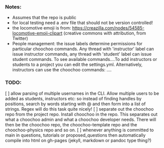 
### Notes:
- Assumes that the repo is public
- for local testing need a .env file that should not be version controlled!
- the locomotive emoji is from: https://creazilla.com/nodes/54585-locomotive-emoji-clipart (creative commons with attribution, from Twitter)
- People management: the issue labels determine permissions for particular choochoo commands. Any thread with 'instructor' label can issue instructor commands, any thread with 'student' label can issue student commands. To see available commands....To add instructors or students to a project you can edit the settings.yml. Alternatively, instructors can use the choochoo commands: ....


### TODO:

[ ] allow parsing of multiple usernames in the CLI. Allow multiple users to be added as students, instructors etc: so instead of finding handles by positions, search by words starting with @ and then form into a list of strings. Regex will do this task quite nicely!
[ ] separate out the choochoo repo from the project repo. Install choochoo in the repo. This separates out what a choochoo admin and what a choochoo developer needs. There will then be the choochoo repo, the choochoo-template repo and the choochoo-physics repo and so on.
[ ] whenever anything is committed to main in questions, tutorials or proposed_questions then automatically compile into html on gh-pages (jekyll, markdown or pandoc type thing?)